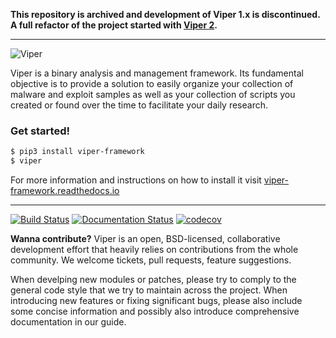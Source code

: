 **This repository is archived and development of Viper 1.x is discontinued. A full refactor of the project started with [Viper 2](https://github.com/viper-framework/viper2).**

---

![Viper](https://viper-framework.readthedocs.io/en/latest/_images/viper.png)

Viper is a binary analysis and management framework. Its fundamental objective is to provide a solution to easily organize your collection of malware and exploit samples as well as your collection of scripts you created or found over the time to facilitate your daily research.

### Get started!

```bash
$ pip3 install viper-framework
$ viper
```

For more information and instructions on how to install it visit [viper-framework.readthedocs.io](https://viper-framework.readthedocs.io/)

<hr />

[![Build Status](https://api.travis-ci.org/viper-framework/viper.png?branch=master)](https://travis-ci.org/viper-framework/viper)
[![Documentation Status](https://readthedocs.org/projects/viper-framework/badge/?version=latest)](http://viper-framework.readthedocs.io/en/latest/?badge=latest)
[![codecov](https://codecov.io/gh/viper-framework/viper/branch/master/graph/badge.svg)](https://codecov.io/gh/viper-framework/viper)

**Wanna contribute?** Viper is an open, BSD-licensed, collaborative development effort that heavily relies on contributions from the whole community. We welcome tickets, pull requests, feature suggestions.

When develping new modules or patches, please try to comply to the general code style that we try to maintain across the project. When introducing new features or fixing significant bugs, please also include some concise information and possibly also introduce comprehensive documentation in our guide.
